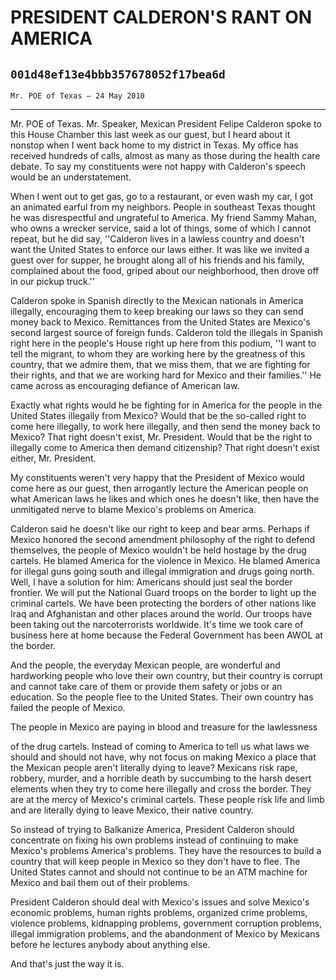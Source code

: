 # PRESIDENT CALDERON'S RANT ON AMERICA
## `001d48ef13e4bbb357678052f17bea6d`
`Mr. POE of Texas — 24 May 2010`

---


Mr. POE of Texas. Mr. Speaker, Mexican President Felipe Calderon 
spoke to this House Chamber this last week as our guest, but I heard 
about it nonstop when I went back home to my district in Texas. My 
office has received hundreds of calls, almost as many as those during 
the health care debate. To say my constituents were not happy with 
Calderon's speech would be an understatement.

When I went out to get gas, go to a restaurant, or even wash my car, 
I got an animated earful from my neighbors. People in southeast Texas 
thought he was disrespectful and ungrateful to America. My friend Sammy 
Mahan, who owns a wrecker service, said a lot of things, some of which 
I cannot repeat, but he did say, ''Calderon lives in a lawless country 
and doesn't want the United States to enforce our laws either. It was 
like we invited a guest over for supper, he brought along all of his 
friends and his family, complained about the food, griped about our 
neighborhood, then drove off in our pickup truck.''

Calderon spoke in Spanish directly to the Mexican nationals in 
America illegally, encouraging them to keep breaking our laws so they 
can send money back to Mexico. Remittances from the United States are 
Mexico's second largest source of foreign funds. Calderon told the 
illegals in Spanish right here in the people's House right up here from 
this podium, ''I want to tell the migrant, to whom they are working 
here by the greatness of this country, that we admire them, that we 
miss them, that we are fighting for their rights, and that we are 
working hard for Mexico and their families.'' He came across as 
encouraging defiance of American law.

Exactly what rights would he be fighting for in America for the 
people in the United States illegally from Mexico? Would that be the 
so-called right to come here illegally, to work here illegally, and 
then send the money back to Mexico? That right doesn't exist, Mr. 
President. Would that be the right to illegally come to America then 
demand citizenship? That right doesn't exist either, Mr. President.

My constituents weren't very happy that the President of Mexico would 
come here as our guest, then arrogantly lecture the American people on 
what American laws he likes and which ones he doesn't like, then have 
the unmitigated nerve to blame Mexico's problems on America.

Calderon said he doesn't like our right to keep and bear arms. 
Perhaps if Mexico honored the second amendment philosophy of the right 
to defend themselves, the people of Mexico wouldn't be held hostage by 
the drug cartels. He blamed America for the violence in Mexico. He 
blamed America for illegal guns going south and illegal immigration and 
drugs going north. Well, I have a solution for him: Americans should 
just seal the border frontier. We will put the National Guard troops on 
the border to light up the criminal cartels. We have been protecting 
the borders of other nations like Iraq and Afghanistan and other places 
around the world. Our troops have been taking out the narcoterrorists 
worldwide. It's time we took care of business here at home because the 
Federal Government has been AWOL at the border.

And the people, the everyday Mexican people, are wonderful and 
hardworking people who love their own country, but their country is 
corrupt and cannot take care of them or provide them safety or jobs or 
an education. So the people flee to the United States. Their own 
country has failed the people of Mexico.

The people in Mexico are paying in blood and treasure for the 
lawlessness


of the drug cartels. Instead of coming to America to tell us what laws 
we should and should not have, why not focus on making Mexico a place 
that the Mexican people aren't literally dying to leave? Mexicans risk 
rape, robbery, murder, and a horrible death by succumbing to the harsh 
desert elements when they try to come here illegally and cross the 
border. They are at the mercy of Mexico's criminal cartels. These 
people risk life and limb and are literally dying to leave Mexico, 
their native country.

So instead of trying to Balkanize America, President Calderon should 
concentrate on fixing his own problems instead of continuing to make 
Mexico's problems America's problems. They have the resources to build 
a country that will keep people in Mexico so they don't have to flee. 
The United States cannot and should not continue to be an ATM machine 
for Mexico and bail them out of their problems.

President Calderon should deal with Mexico's issues and solve 
Mexico's economic problems, human rights problems, organized crime 
problems, violence problems, kidnapping problems, government corruption 
problems, illegal immigration problems, and the abandonment of Mexico 
by Mexicans before he lectures anybody about anything else.

And that's just the way it is.
